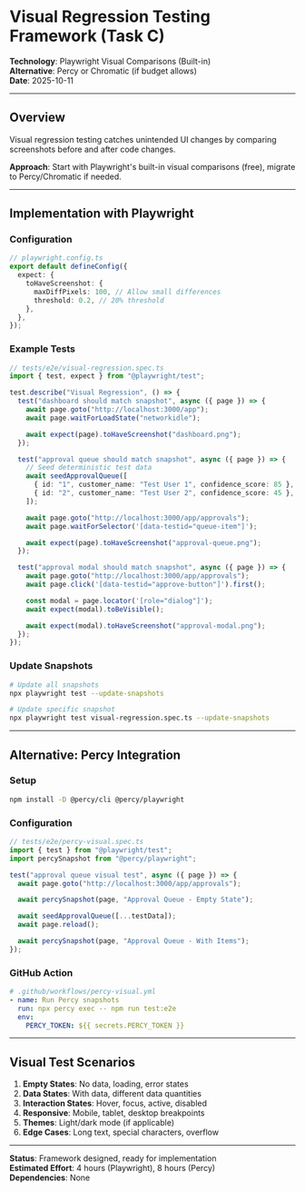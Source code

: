 # Visual Regression Testing Framework (Task C)

**Technology**: Playwright Visual Comparisons (Built-in)  
**Alternative**: Percy or Chromatic (if budget allows)  
**Date**: 2025-10-11

---

## Overview

Visual regression testing catches unintended UI changes by comparing screenshots before and after code changes.

**Approach**: Start with Playwright's built-in visual comparisons (free), migrate to Percy/Chromatic if needed.

---

## Implementation with Playwright

### Configuration

```typescript
// playwright.config.ts
export default defineConfig({
  expect: {
    toHaveScreenshot: {
      maxDiffPixels: 100, // Allow small differences
      threshold: 0.2, // 20% threshold
    },
  },
});
```

### Example Tests

```typescript
// tests/e2e/visual-regression.spec.ts
import { test, expect } from "@playwright/test";

test.describe("Visual Regression", () => {
  test("dashboard should match snapshot", async ({ page }) => {
    await page.goto("http://localhost:3000/app");
    await page.waitForLoadState("networkidle");

    await expect(page).toHaveScreenshot("dashboard.png");
  });

  test("approval queue should match snapshot", async ({ page }) => {
    // Seed deterministic test data
    await seedApprovalQueue([
      { id: "1", customer_name: "Test User 1", confidence_score: 85 },
      { id: "2", customer_name: "Test User 2", confidence_score: 45 },
    ]);

    await page.goto("http://localhost:3000/app/approvals");
    await page.waitForSelector('[data-testid="queue-item"]');

    await expect(page).toHaveScreenshot("approval-queue.png");
  });

  test("approval modal should match snapshot", async ({ page }) => {
    await page.goto("http://localhost:3000/app/approvals");
    await page.click('[data-testid="approve-button"]').first();

    const modal = page.locator('[role="dialog"]');
    await expect(modal).toBeVisible();

    await expect(modal).toHaveScreenshot("approval-modal.png");
  });
});
```

### Update Snapshots

```bash
# Update all snapshots
npx playwright test --update-snapshots

# Update specific snapshot
npx playwright test visual-regression.spec.ts --update-snapshots
```

---

## Alternative: Percy Integration

### Setup

```bash
npm install -D @percy/cli @percy/playwright
```

### Configuration

```typescript
// tests/e2e/percy-visual.spec.ts
import { test } from "@playwright/test";
import percySnapshot from "@percy/playwright";

test("approval queue visual test", async ({ page }) => {
  await page.goto("http://localhost:3000/app/approvals");

  await percySnapshot(page, "Approval Queue - Empty State");

  await seedApprovalQueue([...testData]);
  await page.reload();

  await percySnapshot(page, "Approval Queue - With Items");
});
```

### GitHub Action

```yaml
# .github/workflows/percy-visual.yml
- name: Run Percy snapshots
  run: npx percy exec -- npm run test:e2e
  env:
    PERCY_TOKEN: ${{ secrets.PERCY_TOKEN }}
```

---

## Visual Test Scenarios

1. **Empty States**: No data, loading, error states
2. **Data States**: With data, different data quantities
3. **Interaction States**: Hover, focus, active, disabled
4. **Responsive**: Mobile, tablet, desktop breakpoints
5. **Themes**: Light/dark mode (if applicable)
6. **Edge Cases**: Long text, special characters, overflow

---

**Status**: Framework designed, ready for implementation  
**Estimated Effort**: 4 hours (Playwright), 8 hours (Percy)  
**Dependencies**: None
